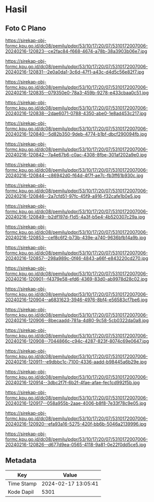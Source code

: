 # Hasil

## Foto C Plano

https://sirekap-obj-formc.kpu.go.id/dc08/pemilu/pdpr/53/10/17/20/07/5310172007006-20240216-120823--ce2fac84-f668-4674-a78b-38a3903b06e7.jpg

https://sirekap-obj-formc.kpu.go.id/dc08/pemilu/pdpr/53/10/17/20/07/5310172007006-20240216-120831--2e0a0da1-3c6d-47f1-a43c-d4d5c56e82f7.jpg

https://sirekap-obj-formc.kpu.go.id/dc08/pemilu/pdpr/53/10/17/20/07/5310172007006-20240216-120835--079350e0-78a3-459b-9278-e433cbaa0c51.jpg

https://sirekap-obj-formc.kpu.go.id/dc08/pemilu/pdpr/53/10/17/20/07/5310172007006-20240216-120838--2dae6071-0788-4350-abe0-1e8ad453c217.jpg

https://sirekap-obj-formc.kpu.go.id/dc08/pemilu/pdpr/53/10/17/20/07/5310172007006-20240216-120840--5d82b350-9deb-4774-b1bf-dbcf290094fb.jpg

https://sirekap-obj-formc.kpu.go.id/dc08/pemilu/pdpr/53/10/17/20/07/5310172007006-20240216-120842--7a4e67b6-c0ac-4308-8fbe-301af202a9e0.jpg

https://sirekap-obj-formc.kpu.go.id/dc08/pemilu/pdpr/53/10/17/20/07/5310172007006-20240216-120844--c86942d0-f64d-4f7f-ae7c-fb3ff61b930c.jpg

https://sirekap-obj-formc.kpu.go.id/dc08/pemilu/pdpr/53/10/17/20/07/5310172007006-20240216-120846--2a7cfd51-97fc-45f9-a916-f32cafe1b0e5.jpg

https://sirekap-obj-formc.kpu.go.id/dc08/pemilu/pdpr/53/10/17/20/07/5310172007006-20240216-120849--b2df197d-f1d5-4a3f-b5e4-4b520307c29a.jpg

https://sirekap-obj-formc.kpu.go.id/dc08/pemilu/pdpr/53/10/17/20/07/5310172007006-20240216-120853--cef8c6f2-b73b-439e-a740-9636bfb14a9b.jpg

https://sirekap-obj-formc.kpu.go.id/dc08/pemilu/pdpr/53/10/17/20/07/5310172007006-20240216-120857--298a989c-0f46-4843-a66f-e843220cd270.jpg

https://sirekap-obj-formc.kpu.go.id/dc08/pemilu/pdpr/53/10/17/20/07/5310172007006-20240216-120901--f4379e58-efd6-4369-83d0-ab9978d28c02.jpg

https://sirekap-obj-formc.kpu.go.id/dc08/pemilu/pdpr/53/10/17/20/07/5310172007006-20240216-120904--a6831623-3946-4976-8bf4-e56583cf7be6.jpg

https://sirekap-obj-formc.kpu.go.id/dc08/pemilu/pdpr/53/10/17/20/07/5310172007006-20240216-120906--8becaadd-781a-4d80-9c58-5cb0322da0a8.jpg

https://sirekap-obj-formc.kpu.go.id/dc08/pemilu/pdpr/53/10/17/20/07/5310172007006-20240216-120908--7044866c-c94c-4287-823f-8074c69e0647.jpg

https://sirekap-obj-formc.kpu.go.id/dc08/pemilu/pdpr/53/10/17/20/07/5310172007006-20240216-120911--e9dbbc1c-7100-4336-aadd-b98445a6b29e.jpg

https://sirekap-obj-formc.kpu.go.id/dc08/pemilu/pdpr/53/10/17/20/07/5310172007006-20240216-120914--3dbc2f7f-6b2f-4fae-afae-fec1cd992f5b.jpg

https://sirekap-obj-formc.kpu.go.id/dc08/pemilu/pdpr/53/10/17/20/07/5310172007006-20240216-120917--058a955b-2aae-4006-b8f8-7e33f78c9e05.jpg

https://sirekap-obj-formc.kpu.go.id/dc08/pemilu/pdpr/53/10/17/20/07/5310172007006-20240216-120920--efa93a16-5275-420f-bb6b-5046a2139996.jpg

https://sirekap-obj-formc.kpu.go.id/dc08/pemilu/pdpr/53/10/17/20/07/5310172007006-20240216-120826--d677d9ea-0565-4118-9a81-0e22f0dd5ce5.jpg


## Metadata

| Key        | Value               |
| ---------- | ------------------- |
| Time Stamp | 2024-02-17 13:05:41 |
| Kode Dapil | 5301                |



